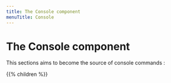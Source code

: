 ```yaml
---
title: The Console component
menuTitle: Console
---
```


# The Console component

This sections aims to become the source of console commands :

{{% children %}}